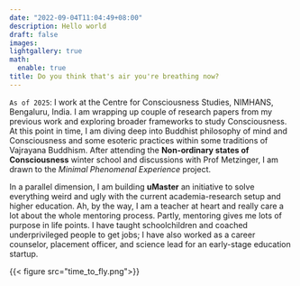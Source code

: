 ```yaml
---
date: "2022-09-04T11:04:49+08:00"
description: Hello world
draft: false
images:
lightgallery: true
math:
  enable: true
title: Do you think that's air you're breathing now?
---
```


`As of 2025`: I work at the Centre for Consciousness Studies, NIMHANS, Bengaluru, India. I am wrapping up couple of research papers from my previous work and exploring broader frameworks to study Consciousness. At this point in time, I am diving deep into Buddhist philosophy of mind and Consciousness and some esoteric practices within some traditions of Vajrayana Buddhism. After attending the **Non-ordinary states of Consciousness** winter school and discussions with Prof Metzinger, I am drawn to the *Minimal Phenomenal Experience* project.

In a parallel dimension, I am building **uMaster** an initiative to solve everything weird and ugly with the current academia-research setup and higher education. Ah, by the way, I am a teacher at heart and really care a lot about the whole mentoring process. Partly, mentoring gives me lots of purpose in life points. I have taught schoolchildren and coached underprivileged people to get jobs; I have also worked as a career counselor, placement officer, and science lead for an early-stage education startup.

{{< figure src="time_to_fly.png">}}